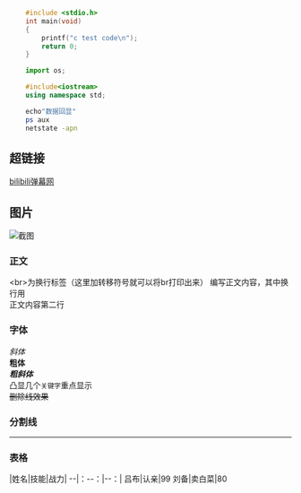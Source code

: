 ```C
	#include <stdio.h>
	int main(void)
	{
		printf("c test code\n");
		return 0;
	}
```

```python
	import os;
```

```cpp
	#include<iostream>
	using namespace std;
```

```bash
	echo"数据回显"
	ps aux
	netstate -apn
```

## 超链接 

[bilibili弹幕网](http://www.bilibili.com "点击进入")

## 图片

![截图](C://Users//10719//Desktop//pic.png "壁纸")

### 正文

  \<br\>为换行标签（这里加转移符号就可以将br打印出来）
  编写正文内容，其中换行用<br>
  正文内容第二行

### 字体

  *斜体*<br>
  **粗体**<br>
  ***粗斜体***<br>
  凸显几个`关键字`重点显示<br>
  ~~删除线效果~~<br>

### 分割线 

*****

### 表格 

|姓名|技能|战力|
--|：--：|--：|
吕布|认亲|99
刘备|卖白菜|80
